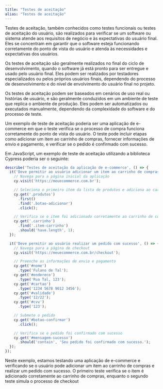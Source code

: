 ```yaml
---
title: "Testes de aceitação"
alias: "Testes de aceitação"
---
```


Testes de aceitação, também conhecidos como testes funcionais ou testes de aceitação do usuário, são realizados para verificar se um software ou sistema atende aos requisitos de negócio e às expectativas do usuário final. Eles se concentram em garantir que o software esteja funcionando corretamente do ponto de vista do usuário e atenda às necessidades e expectativas dos usuários.

Os testes de aceitação são geralmente realizados no final do ciclo de desenvolvimento, quando o software já está pronto para ser entregue e usado pelo usuário final. Eles podem ser realizados por testadores especializados ou pelos próprios usuários finais, dependendo do processo de desenvolvimento e do nível de envolvimento do usuário final no projeto.

Os testes de aceitação podem ser baseados em cenários de uso real ou histórias de usuário, e são geralmente conduzidos em um ambiente de teste que replica o ambiente de produção. Eles podem ser automatizados ou executados manualmente, dependendo da complexidade do software e do processo de teste.

Um exemplo de teste de aceitação poderia ser uma aplicação de e-commerce em que o teste verifica se o processo de compra funciona corretamente do ponto de vista do usuário. O teste pode incluir etapas como adicionar um item ao carrinho de compras, fornecer informações de envio e pagamento, e verificar se o pedido é confirmado com sucesso.

Em JavaScript, um exemplo de teste de aceitação utilizando a biblioteca Cypress poderia ser o seguinte:

```javascript
describe('Testes de aceitação da aplicação de e-commerce', () => {
  it('Deve permitir ao usuário adicionar um item ao carrinho de compras', () => {
    // Navega para a página inicial da aplicação
    cy.visit('https://meuecommerce.com.br');

    // Seleciona o primeiro item da lista de produtos e adiciona ao carrinho de compras
    cy.get('.produtos')
      .first()
      .find('.botao-adicionar')
      .click();

    // Verifica se o item foi adicionado corretamente ao carrinho de compras
    cy.get('.carrinho')
      .find('.item-carrinho')
      .should('have.length', 1);
  });

  it('Deve permitir ao usuário realizar um pedido com sucesso', () => {
    // Navega para a página de checkout
    cy.visit('https://meuecommerce.com.br/checkout');

    // Preenche as informações de envio e pagamento
    cy.get('#nome')
      .type('Fulano de Tal');
    cy.get('#endereco')
      .type('Rua Tal, 123');
    cy.get('#cartao')
      .type('1234 5678 9012 3456');
    cy.get('#validade')
      .type('12/22');
    cy.get('#cvv')
      .type('123');

    // Submete o pedido
    cy.get('#botao-confirmar')
      .click();

    // Verifica se o pedido foi confirmado com sucesso
    cy.get('#mensagem-sucesso')
      .should('contain', 'Seu pedido foi confirmado com sucesso.');
  });
});
```

Neste exemplo, estamos testando uma aplicação de e-commerce e verificando se o usuário pode adicionar um item ao carrinho de compras e realizar um pedido com sucesso. O primeiro teste verifica se o item é adicionado corretamente ao carrinho de compras, enquanto o segundo teste simula o processo de checkout